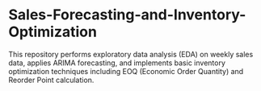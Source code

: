 # Sales-Forecasting-and-Inventory-Optimization
This repository  performs exploratory data analysis (EDA) on weekly sales data, applies ARIMA forecasting, and implements basic inventory optimization techniques including EOQ (Economic Order Quantity) and Reorder Point calculation.
